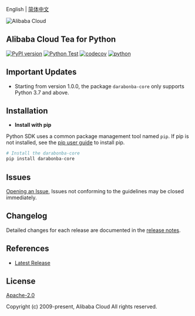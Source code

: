 English | [简体中文](README-CN.md)

![Alibaba Cloud](https://aliyunsdk-pages.alicdn.com/icons/AlibabaCloud.svg)

## Alibaba Cloud Tea for Python

[![PyPI version](https://badge.fury.io/py/darabonba-core.svg)](https://badge.fury.io/py/darabonba-core)
[![Python Test](https://github.com/aliyun/tea-python/actions/workflows/ci.yml/badge.svg)](https://github.com/aliyun/tea-python/actions/workflows/ci.yml)
[![codecov](https://codecov.io/gh/aliyun/tea-python/graph/badge.svg?token=FN19OMRTVY)](https://codecov.io/gh/aliyun/tea-python)
[![python](https://img.shields.io/pypi/pyversions/darabonba-core.svg)](https://img.shields.io/pypi/pyversions/darabonba-core.svg)

## Important Updates

- Starting from version 1.0.0, the package `darabonba-core` only supports Python 3.7 and above.

## Installation

- **Install with pip**

Python SDK uses a common package management tool named `pip`. If pip is not installed, see the [pip user guide](https://pip.pypa.io/en/stable/installing/ "pip User Guide") to install pip.

```bash
# Install the darabonba-core
pip install darabonba-core
```

## Issues

[Opening an Issue](https://github.com/aliyun/tea-python/issues/new), Issues not conforming to the guidelines may be closed immediately.

## Changelog

Detailed changes for each release are documented in the [release notes](./ChangeLog.md).

## References

- [Latest Release](https://github.com/aliyun/tea-python/tree/master/python)

## License

[Apache-2.0](http://www.apache.org/licenses/LICENSE-2.0)

Copyright (c) 2009-present, Alibaba Cloud All rights reserved.